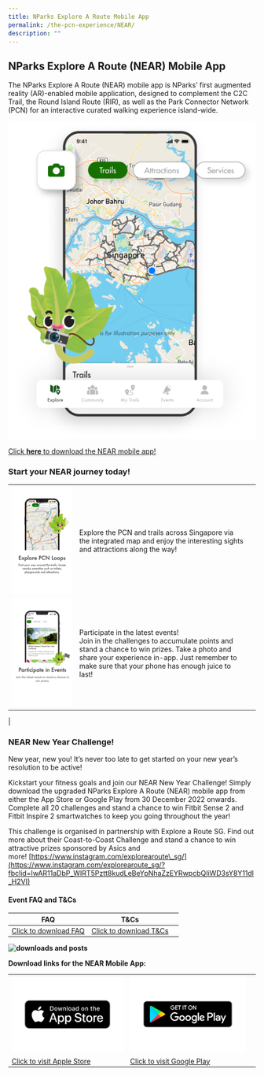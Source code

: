 ```yaml
---
title: NParks Explore A Route Mobile App
permalink: /the-pcn-experience/NEAR/
description: ""
---
```

## NParks Explore A Route (NEAR) Mobile App

The NParks Explore A Route (NEAR) mobile app is NParks’ first augmented reality (AR)-enabled mobile application, designed to complement the C2C Trail, the Round Island Route (RIR), as well as the Park Connector Network (PCN) for an interactive curated walking experience island-wide.

![NEAR App](/images/Cover%20Image.png)


[Click **here** to download the NEAR mobile app!](https://near.nparks.gov.sg/)


### Start your NEAR journey today!

| | | |
| -------- | -------- | -------- |
| ![Explore PCN](/images/Explore.png) | Explore the PCN and trails across Singapore via the integrated map and enjoy the interesting sights and attractions along the way!  | | |
| ![Participate in Events](/images/Participate%20in%20Events.png) | Participate in the latest events! <br> Join in the challenges to accumulate points and stand a chance to win prizes. Take a photo and share your experience in-app. Just remember to make sure that your phone has enough juice to last!   | |
| 

### NEAR New Year Challenge!

New year, new you! It’s never too late to get started on your new year’s resolution to be active!

Kickstart your fitness goals and join our NEAR New Year Challenge! Simply download the upgraded NParks Explore A Route (NEAR) mobile app from either the App Store or Google Play from 30 December 2022 onwards. Complete all 20 challenges and stand a chance to win Fitbit Sense 2 and Fitbit Inspire 2 smartwatches to keep you going throughout the year!

This challenge is organised in partnership with Explore a Route SG. Find out more about their Coast-to-Coast Challenge and stand a chance to win attractive prizes sponsored by Asics and more! [https://www.instagram.com/explorearoute\_sg/](https://www.instagram.com/explorearoute_sg/?fbclid=IwAR11aDbP_WIRT5Pztt8kudLeBeYpNhaZzEYRwpcbQIiWD3sY8Y11dl_H2VI)


#### Event FAQ and T&Cs

| FAQ       | T&Cs | |
| -------- | -------- | -------- |
| [Click to download FAQ](/files/FAQs%20-%20NEAR%20New%20Year%20Challenge%2016%20Dec%202022%20to%2031%20Jan%202023.pdf)     | [Click to download T&Cs](/files/TC%20-%20NEAR%20New%20Year%20Challenge%2016%20Dec%202022%20to%2031%20Jan%202023.pdf)     |   |





**![downloads and posts](https://www.nparks.gov.sg/-/media/peb/coast-to-coast/main-page-images/downloads-,-a-,-posts.ashx?h=354&w=400&la=en&hash=5039D2B934576AF3B420DA5B91562FDCF9E92470)**


**Download links for the NEAR Mobile App:**

|  |  |  |
| -------- | -------- | -------- |
| ![Apple Store](/images/App_Store_(iOS).png)     | ![Google Play](/images/Google_Play-Badge.png)    |  |
| [Click to visit Apple Store](https://apps.apple.com/sg/app/nparks-explore-a-route-near/id6444256702) | [Click to visit Google Play](https://play.google.com/store/apps/details?id=com.nparks.near) |  |

